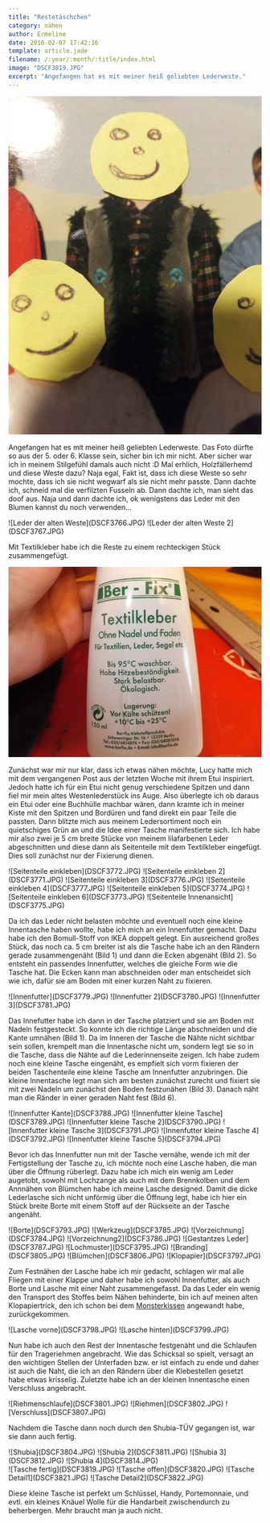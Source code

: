 ```yaml
---
title: "Restetäschchen"
category: nähen
author: Ermeline
date: 2016-02-07 17:42:16
template: article.jade
filename: /:year/:month/:title/index.html
image: "DSCF3819.JPG"
excerpt: "Angefangen hat es mit meiner heiß geliebten Lederweste."
---
```


![alte Weste](DSCF3824.JPG)

Angefangen hat es mit meiner heiß geliebten Lederweste. Das Foto dürfte so aus der 5. oder 6. Klasse sein, sicher bin ich mir nicht. Aber sicher war ich in meinem Stilgefühl damals auch nicht :D 
Mal erhlich, Holzfällerhemd und diese Weste dazu? Naja egal, Fakt ist, dass ich diese Weste so sehr mochte, dass ich sie nicht wegwarf als sie nicht mehr passte. 
Dann dachte ich, schneid mal die verfilzten Fusseln ab. Dann dachte ich, man sieht das doof aus. Naja und dann dachte ich, ok wenigstens das Leder mit den Blumen kannst du noch verwenden...

<div class="slideshow_landscape">
![Leder der alten Weste](DSCF3766.JPG)
![Leder der alten Weste 2](DSCF3767.JPG)
</div>

Mit Textilkleber habe ich die Reste zu einem rechteckigen Stück zusammengefügt.

![Textilkleber](DSCF3770.JPG)

Zunächst war mir nur klar, dass ich etwas nähen möchte, Lucy hatte mich mit dem vergangenen Post aus der letzten Woche mit ihrem Etui inspiriert. Jedoch hatte ich für ein Etui nicht genug verschiedene Spitzen und dann fiel mir mein altes Westenlederstück ins Auge.
Also überlegte ich ob daraus ein Etui oder eine Buchhülle machbar wären, dann kramte ich in meiner Kiste mit den Spitzen und Bordüren und fand direkt ein paar Teile die passten. Dann blitzte mich aus meinem Ledersortiment noch ein quietschiges Grün an und die Idee einer Tasche manifestierte sich.
Ich habe mir also zwei je 5 cm breite Stücke von meinem lilafarbenen Leder abgeschnitten und diese dann als Seitenteile mit dem Textilkleber eingefügt. Dies soll zunächst nur der Fixierung dienen.

<div class="slideshow_landscape">
![Seitenteile einkleben](DSCF3772.JPG)
![Seitenteile einkleben 2](DSCF3771.JPG)
![Seitenteile einkleben 3](DSCF3776.JPG)
![Seitenteile einkleben 4](DSCF3777.JPG)
![Seitenteile einkleben 5](DSCF3774.JPG)
![Seitenteile einkleben 6](DSCF3773.JPG)
![Seitenteile Innenansicht](DSCF3775.JPG)
</div>

Da ich das Leder nicht belasten möchte und eventuell noch eine kleine Innentasche haben wollte, habe ich mich an ein Innenfutter gemacht. Dazu habe ich den Bomull-Stoff von IKEA doppelt gelegt. Ein ausreichend großes Stück, das noch ca. 5 cm breiter ist als die Tasche habe ich an den Rändern gerade zusammengenäht (Bild 1) und dann die Ecken abgenäht (Bild 2). So entsteht ein passendes Innenfutter, welches die gleiche Form wie die Tasche hat. Die Ecken kann man abschneiden oder man entscheidet sich wie ich, dafür sie am Boden mit einer kurzen Naht zu fixieren.

<div class="slideshow_landscape">
![Innenfutter](DSCF3779.JPG)
![Innenfutter 2](DSCF3780.JPG)
![Innenfutter 3](DSCF3781.JPG)
</div>

Das Innefutter habe ich dann in der Tasche platziert und sie am Boden mit Nadeln festgesteckt. So konnte ich die richtige Länge abschneiden und die Kante umnähen (Bild 1). Da im Inneren der Tasche die Nähte nicht sichtbar sein sollen, krempelt man die Innentasche nicht um, sondern legt sie so in die Tasche, dass die Nähte auf die Lederinnenseite zeigen. Ich habe zudem noch eine kleine Tasche eingenäht, es empfielt sich vorm fixieren der beiden Taschenteile eine kleine Tasche am Innenfutter anzubringen. Die kleine Innentasche legt man sich am besten zunächst zurecht und fixiert sie mit zwei Nadeln um zunächst den Boden festzunähen (Bild 3). Danach näht man die Ränder in einer geraden Naht fest (Bild 6).

<div class="slideshow_landscape">
![Innenfutter Kante](DSCF3788.JPG)
![Innenfutter kleine Tasche](DSCF3789.JPG)
![Innenfutter kleine Tasche 2](DSCF3790.JPG)
![Innenfutter kleine Tasche 3](DSCF3791.JPG)
![Innenfutter kleine Tasche 4](DSCF3792.JPG)
![Innenfutter kleine Tasche 5](DSCF3794.JPG)
</div>

Bevor ich das Innenfutter nun mit der Tasche vernähe, wende ich mit der Fertigstellung der Tasche zu, ich möchte noch eine Lasche haben, die man über die Öffnung rüberlegt.
Dazu habe ich mich ein wenig am Leder augetobt, sowohl mit Lochzange als auch mit dem Brennkolben und dem Annnähen von Blümchen habe ich meine Lasche designed. Damit die dicke Lederlasche sich nicht unförmig über die Öffnung legt, habe ich hier ein Stück breite Borte mit einem Stoff auf der Rückseite an der Tasche angenäht. 

<div class="slideshow_landscape">
![Borte](DSCF3793.JPG)
![Werkzeug](DSCF3785.JPG)
![Vorzeichnung](DSCF3784.JPG)
![Vorzeichnung2](DSCF3786.JPG)
![Gestantzes Leder](DSCF3787.JPG)
![Lochmuster](DSCF3795.JPG)
![Branding](DSCF3805.JPG)
![Blümchen](DSCF3806.JPG)
![Klopapier](DSCF3797.JPG)
</div>

Zum Festnähen der Lasche habe ich mir gedacht, schlagen wir mal alle Fliegen mit einer Klappe und daher habe ich sowohl Innenfutter, als auch Borte und Lasche mit einer Naht zusammengefasst. Da das Leder ein wenig den Transport des Stoffes beim Nähen behinderte, bin ich auf meinen alten Klopapiertrick, den ich schon bei dem [Monsterkissen](http://flauschiversum.de/2015/04/monstermassiges-kuschelkissen/) angewandt habe, zurückgekommen. 

<div class="slideshow_landscape">
![Lasche vorne](DSCF3798.JPG)
![Lasche hinten](DSCF3799.JPG)
</div>

Nun habe ich auch den Rest der Innentasche festgenäht und die Schlaufen für den Trageriehmen angebracht. Wie das Schicksal so spielt, versagt an den wichtigen Stellen der Unterfaden bzw. er ist einfach zu ende und daher ist auch die Naht, die ich an den Rändern über die Klebestellen gesetzt habe etwas krisselig. 
Zuletzte habe ich an der kleinen Innentasche einen Verschluss angebracht.

<div class="slideshow_landscape">
![Riehmenschlaufe](DSCF3801.JPG)
![Riehmen](DSCF3802.JPG)
![Verschluss](DSCF3807.JPG)
</div>

Nachdem die Tasche dann noch durch den Shubia-TÜV gegangen ist, war sie dann auch fertig.

<div class="slideshow_landscape">
![Shubia](DSCF3804.JPG)
![Shubia 2](DSCF3811.JPG)
![Shubia 3](DSCF3812.JPG)
![Shubia 4](DSCF3814.JPG)
</div>

<div class="slideshow_landscape">
![Tasche fertig](DSCF3819.JPG)
![Tasche offen](DSCF3820.JPG)
![Tasche Detail1](DSCF3821.JPG)
![Tasche Detail2](DSCF3822.JPG)
</div>

Diese kleine Tasche ist perfekt um Schlüssel, Handy, Portemonnaie, und evtl. ein kleines Knäuel Wolle für die Handarbeit zwischendurch zu beherbergen. Mehr braucht man ja auch nicht.
